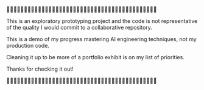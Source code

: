 😬😬😬😬😬😬😬😬😬😬😬😬😬😬😬😬😬😬😬😬😬😬😬😬😬😬😬😬😬😬😬😬😬😬😬😬😬😬😬😬😬😬😬

This is an exploratory prototyping project and the code is not representative
of the quality I would commit to a collaborative repository.

This is a demo of my progress mastering AI engineering techniques, not my production code.

Cleaning it up to be more of a portfolio exhibit is on my list of priorities.

Thanks for checking it out!

😬😬😬😬😬😬😬😬😬😬😬😬😬😬😬😬😬😬😬😬😬😬😬😬😬😬😬😬😬😬😬😬😬😬😬😬😬😬😬😬😬😬😬